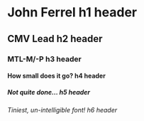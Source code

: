 # John Ferrel h1 header
## CMV Lead h2 header
### MTL-M/-P h3 header
#### How small does it go?  h4 header
##### Not quite done...  h5 header
###### Tiniest, un-intelligible font! h6 header
  
